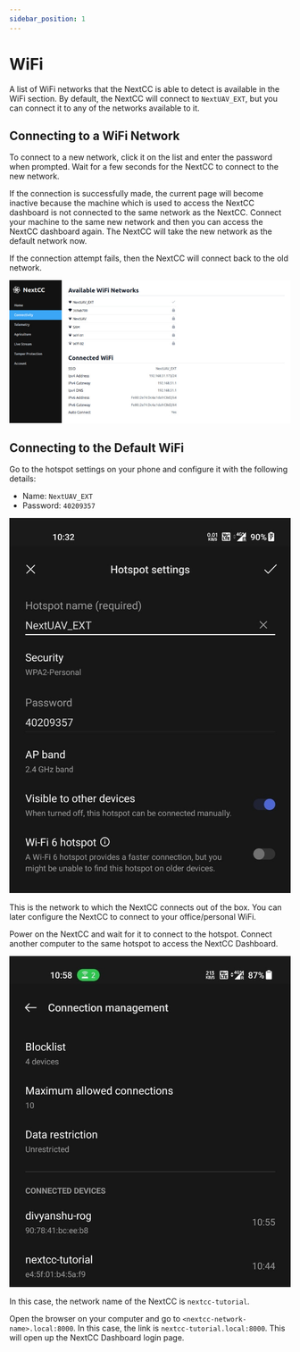 ```yaml
---
sidebar_position: 1
---
```


# WiFi

A list of WiFi networks that the NextCC is able to detect is available in the WiFi section. By default, the NextCC will
connect to `NextUAV_EXT`, but you can connect it to any of the networks available to it.

## Connecting to a WiFi Network

To connect to a new network, click it on the list and enter the password when prompted. Wait for a few seconds for
the NextCC to connect to the new network.

If the connection is successfully made, the current page will become inactive because the machine which is used to
access the NextCC dashboard is not connected to the same network as the NextCC. Connect your machine to the same new
network and then you can access the NextCC dashboard again. The NextCC will take the new network as the default network
now.

If the connection attempt fails, then the NextCC will connect back to the old network.

![WiFi](./img/wifi.jpg)

## Connecting to the Default WiFi

Go to the hotspot settings on your phone and configure it with the following details:
- Name: `NextUAV_EXT`
- Password: `40209357`

![Hotspot Settings](./img/wifi-default-settings.jpg)

This is the network to which the NextCC connects out of the box. You can later configure the NextCC to connect to your
office/personal WiFi.

Power on the NextCC and wait for it to connect to the hotspot. Connect another computer to the same hotspot to access
the NextCC Dashboard.

![Connections](./img/wifi-default-connections.jpg)

In this case, the network name of the NextCC is `nextcc-tutorial`.

Open the browser on your computer and go to `<nextcc-network-name>.local:8000`. In this case, the link is
`nextcc-tutorial.local:8000`. This will open up the NextCC Dashboard login page.
